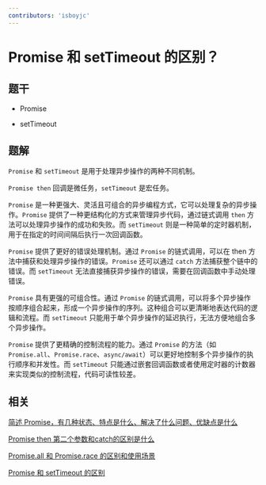 ```yaml
---
contributors: 'isboyjc'
---
```


# Promise 和 setTimeout 的区别？


## 题干

- Promise

- setTimeout



## 题解

<!-- ::: details 点我查看题解 -->

`Promise` 和 `setTimeout` 是用于处理异步操作的两种不同机制。

`Promise then` 回调是微任务，`setTimeout` 是宏任务。

`Promise` 是一种更强大、灵活且可组合的异步编程方式，它可以处理复杂的异步操作。`Promise` 提供了一种更结构化的方式来管理异步代码，通过链式调用 `then` 方法可以处理异步操作的成功和失败。而 `setTimeout` 则是一种简单的定时器机制，用于在指定的时间间隔后执行一次回调函数。

`Promise` 提供了更好的错误处理机制。通过 `Promise` 的链式调用，可以在 then 方法中捕获和处理异步操作的错误。`Promise` 还可以通过 `catch` 方法捕获整个链中的错误。而 `setTimeout` 无法直接捕获异步操作的错误，需要在回调函数中手动处理错误。

`Promise` 具有更强的可组合性。通过 `Promise` 的链式调用，可以将多个异步操作按顺序组合起来，形成一个异步操作的序列。这种组合可以更清晰地表达代码的逻辑和流程。而 `setTimeout` 只能用于单个异步操作的延迟执行，无法方便地组合多个异步操作。

`Promise` 提供了更精确的控制流程的能力。通过 `Promise` 的方法（如 `Promise.all`、`Promise.race`、`async/await`）可以更好地控制多个异步操作的执行顺序和并发性。而 `setTimeout` 只能通过嵌套回调函数或者使用定时器的计数器来实现类似的控制流程，代码可读性较差。

<!-- ::: -->

## 相关


[简述 Promise，有几种状态、特点是什么、解决了什么问题、优缺点是什么](./070020_promise.md)

[Promise then 第二个参数和catch的区别是什么](./070030_then_secondparam_and_catch.md)

[Promise.all 和 Promise.race 的区别和使用场景](./070040_promise_all_and_race.md)

[Promise 和 setTimeout 的区别](./070050_promise_and_settimeout.md)